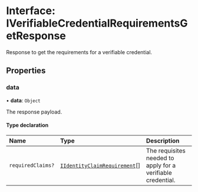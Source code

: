 # Interface: IVerifiableCredentialRequirementsGetResponse

Response to get the requirements for a verifiable credential.

## Properties

### data

• **data**: `Object`

The response payload.

#### Type declaration

| Name              | Type                                                          | Description                                                 |
| :---------------- | :------------------------------------------------------------ | :---------------------------------------------------------- |
| `requiredClaims?` | [`IIdentityClaimRequirement`](IIdentityClaimRequirement.md)[] | The requisites needed to apply for a verifiable credential. |
